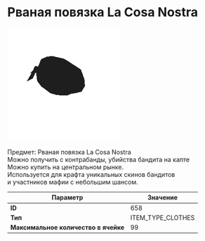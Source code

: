 # Рваная повязка La Cosa Nostra

![Item Image](../img/658.webp?raw=true)

Предмет: Рваная повязка La Cosa Nostra<br>Можно получить с контрабанды, убийства бандита на капте<br>Можно купить на центральном рынке. <br>Используется для крафта уникальных скинов бандитов<br>и участников мафии с небольшим шансом.


| Параметр | Значение |
|----------|----------|
| **ID** | 658 |
| **Тип** | ITEM_TYPE_CLOTHES |
| **Максимальное количество в ячейке** | 99 |


